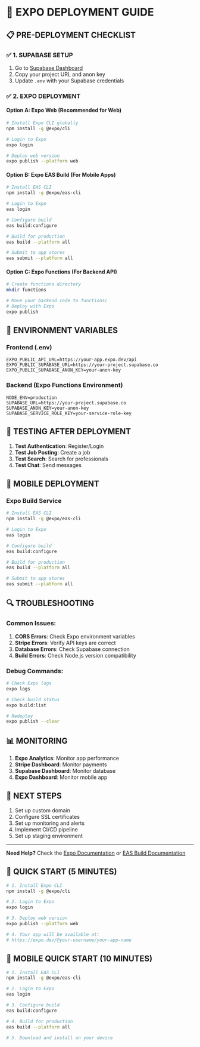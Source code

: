 # 🚀 EXPO DEPLOYMENT GUIDE

## 📋 **PRE-DEPLOYMENT CHECKLIST**

### ✅ **1. SUPABASE SETUP**
1. Go to [Supabase Dashboard](https://supabase.com/dashboard)
2. Copy your project URL and anon key
3. Update `.env` with your Supabase credentials

### ✅ **2. EXPO DEPLOYMENT**

#### **Option A: Expo Web (Recommended for Web)**
```bash
# Install Expo CLI globally
npm install -g @expo/cli

# Login to Expo
expo login

# Deploy web version
expo publish --platform web
```

#### **Option B: Expo EAS Build (For Mobile Apps)**
```bash
# Install EAS CLI
npm install -g @expo/eas-cli

# Login to Expo
eas login

# Configure build
eas build:configure

# Build for production
eas build --platform all

# Submit to app stores
eas submit --platform all
```

#### **Option C: Expo Functions (For Backend API)**
```bash
# Create functions directory
mkdir functions

# Move your backend code to functions/
# Deploy with Expo
expo publish
```

## 🔧 **ENVIRONMENT VARIABLES**

### **Frontend (.env)**
```
EXPO_PUBLIC_API_URL=https://your-app.expo.dev/api
EXPO_PUBLIC_SUPABASE_URL=https://your-project.supabase.co
EXPO_PUBLIC_SUPABASE_ANON_KEY=your-anon-key
```

### **Backend (Expo Functions Environment)**
```
NODE_ENV=production
SUPABASE_URL=https://your-project.supabase.co
SUPABASE_ANON_KEY=your-anon-key
SUPABASE_SERVICE_ROLE_KEY=your-service-role-key
```

## 🧪 **TESTING AFTER DEPLOYMENT**

1. **Test Authentication**: Register/Login
2. **Test Job Posting**: Create a job
3. **Test Search**: Search for professionals
4. **Test Chat**: Send messages

## 📱 **MOBILE DEPLOYMENT**

### **Expo Build Service**
```bash
# Install EAS CLI
npm install -g @expo/eas-cli

# Login to Expo
eas login

# Configure build
eas build:configure

# Build for production
eas build --platform all

# Submit to app stores
eas submit --platform all
```

## 🔍 **TROUBLESHOOTING**

### **Common Issues:**
1. **CORS Errors**: Check Expo environment variables
2. **Stripe Errors**: Verify API keys are correct
3. **Database Errors**: Check Supabase connection
4. **Build Errors**: Check Node.js version compatibility

### **Debug Commands:**
```bash
# Check Expo logs
expo logs

# Check build status
expo build:list

# Redeploy
expo publish --clear
```

## 📊 **MONITORING**

1. **Expo Analytics**: Monitor app performance
2. **Stripe Dashboard**: Monitor payments
3. **Supabase Dashboard**: Monitor database
4. **Expo Dashboard**: Monitor mobile app

## 🎯 **NEXT STEPS**

1. Set up custom domain
2. Configure SSL certificates
3. Set up monitoring and alerts
4. Implement CI/CD pipeline
5. Set up staging environment

---

**Need Help?** Check the [Expo Documentation](https://docs.expo.dev/) or [EAS Build Documentation](https://docs.expo.dev/build/introduction/)

## 🚀 **QUICK START (5 MINUTES)**

```bash
# 1. Install Expo CLI
npm install -g @expo/cli

# 2. Login to Expo
expo login

# 3. Deploy web version
expo publish --platform web

# 4. Your app will be available at:
# https://expo.dev/@your-username/your-app-name
```

## 📱 **MOBILE QUICK START (10 MINUTES)**

```bash
# 1. Install EAS CLI
npm install -g @expo/eas-cli

# 2. Login to Expo
eas login

# 3. Configure build
eas build:configure

# 4. Build for production
eas build --platform all

# 5. Download and install on your device
```
